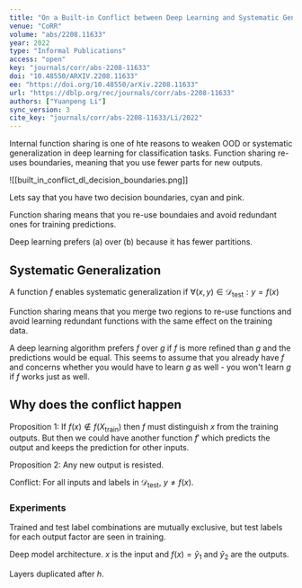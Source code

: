 ```yaml
---
title: "On a Built-in Conflict between Deep Learning and Systematic Generalization."
venue: "CoRR"
volume: "abs/2208.11633"
year: 2022
type: "Informal Publications"
access: "open"
key: "journals/corr/abs-2208-11633"
doi: "10.48550/ARXIV.2208.11633"
ee: "https://doi.org/10.48550/arXiv.2208.11633"
url: "https://dblp.org/rec/journals/corr/abs-2208-11633"
authors: ["Yuanpeng Li"]
sync_version: 3
cite_key: "journals/corr/abs-2208-11633/Li/2022"
---
```


Internal function sharing is one of hte reasons to weaken OOD or systematic generalization in deep learning for classification tasks. Function sharing re-uses boundaries, meaning that you use fewer parts for new outputs.

![[built_in_conflict_dl_decision_boundaries.png]]

Lets say that you have two decision boundaries, cyan and pink.

Function sharing means that you re-use boundaies and avoid redundant ones for training predictions.

Deep learning prefers (a) over (b) because it has fewer partitions.

## Systematic Generalization

A function $f$ enables systematic generalization if $\forall(x, y) \in \mathcal{D}_{\text{test}}: y = f(x)$

Function sharing means that you merge two regions to re-use functions and avoid learning redundant functions with the same effect on the training data.

A deep learning algorithm prefers $f$ over $g$ if $f$ is more refined than $g$ and the predictions would be equal. This seems to assume that you already have $f$ and concerns whether you would have to learn $g$ as well - you won't learn $g$ if $f$ works just as well.

## Why does the conflict happen

Proposition 1: If $f(x) \not \in f(X_{\text{train}})$ then $f$ must distinguish $x$ from the training outputs. But then we could have another function $f'$ which predicts the output and keeps the prediction for other inputs.

Proposition 2: Any new output is resisted.

Conflict: For all inputs and labels in $\mathcal{D}_{\text{test}}$, $y \ne f(x)$.

### Experiments

Trained and test label combinations are mutually exclusive, but test labels for each output factor are seen in training.

Deep model architecture. $x$ is the input and $f(x) = \hat y_1$ and $\hat y_2$ are the outputs.

Layers duplicated after $h$.